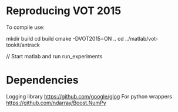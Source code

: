 # Reproducing VOT 2015
To compile use:

mkdir build
cd build
cmake -DVOT2015=ON ..
cd ../matlab/vot-tookit/antrack

// Start matlab and run
run_experiments

# Dependencies
Logging library
https://github.com/google/glog
For python wrappers
https://github.com/ndarray/Boost.NumPy
